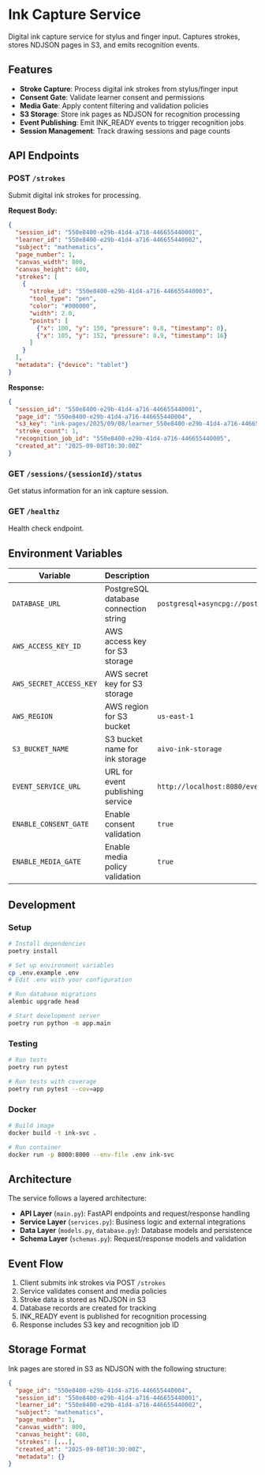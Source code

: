 # Ink Capture Service

Digital ink capture service for stylus and finger input. Captures strokes,
stores NDJSON pages in S3, and emits recognition events.

## Features

- **Stroke Capture**: Process digital ink strokes from stylus/finger input
- **Consent Gate**: Validate learner consent and permissions
- **Media Gate**: Apply content filtering and validation policies
- **S3 Storage**: Store ink pages as NDJSON for recognition processing
- **Event Publishing**: Emit INK_READY events to trigger recognition jobs
- **Session Management**: Track drawing sessions and page counts

## API Endpoints

### POST `/strokes`

Submit digital ink strokes for processing.

**Request Body:**

```json
{
  "session_id": "550e8400-e29b-41d4-a716-446655440001",
  "learner_id": "550e8400-e29b-41d4-a716-446655440002", 
  "subject": "mathematics",
  "page_number": 1,
  "canvas_width": 800,
  "canvas_height": 600,
  "strokes": [
    {
      "stroke_id": "550e8400-e29b-41d4-a716-446655440003",
      "tool_type": "pen",
      "color": "#000000", 
      "width": 2.0,
      "points": [
        {"x": 100, "y": 150, "pressure": 0.8, "timestamp": 0},
        {"x": 105, "y": 152, "pressure": 0.9, "timestamp": 16}
      ]
    }
  ],
  "metadata": {"device": "tablet"}
}
```

**Response:**

```json
{
  "session_id": "550e8400-e29b-41d4-a716-446655440001",
  "page_id": "550e8400-e29b-41d4-a716-446655440004",
  "s3_key": "ink-pages/2025/09/08/learner_550e8400-e29b-41d4-a716-446655440002/session_550e8400-e29b-41d4-a716-446655440001/page_550e8400-e29b-41d4-a716-446655440004.ndjson",
  "stroke_count": 1,
  "recognition_job_id": "550e8400-e29b-41d4-a716-446655440005",
  "created_at": "2025-09-08T10:30:00Z"
}
```

### GET `/sessions/{sessionId}/status`

Get status information for an ink capture session.

### GET `/healthz`

Health check endpoint.

## Environment Variables

| Variable | Description | Default |
|----------|-------------|---------|
| `DATABASE_URL` | PostgreSQL database connection string | `postgresql+asyncpg://postgres:postgres@localhost:5432/ink_db` |
| `AWS_ACCESS_KEY_ID` | AWS access key for S3 storage | |
| `AWS_SECRET_ACCESS_KEY` | AWS secret key for S3 storage | |
| `AWS_REGION` | AWS region for S3 bucket | `us-east-1` |
| `S3_BUCKET_NAME` | S3 bucket name for ink storage | `aivo-ink-storage` |
| `EVENT_SERVICE_URL` | URL for event publishing service | `http://localhost:8080/events` |
| `ENABLE_CONSENT_GATE` | Enable consent validation | `true` |
| `ENABLE_MEDIA_GATE` | Enable media policy validation | `true` |

## Development

### Setup

```bash
# Install dependencies
poetry install

# Set up environment variables
cp .env.example .env
# Edit .env with your configuration

# Run database migrations
alembic upgrade head

# Start development server
poetry run python -m app.main
```

### Testing

```bash
# Run tests
poetry run pytest

# Run tests with coverage
poetry run pytest --cov=app
```

### Docker

```bash
# Build image
docker build -t ink-svc .

# Run container
docker run -p 8000:8000 --env-file .env ink-svc
```

## Architecture

The service follows a layered architecture:

- **API Layer** (`main.py`): FastAPI endpoints and request/response handling
- **Service Layer** (`services.py`): Business logic and external integrations
- **Data Layer** (`models.py`, `database.py`): Database models and persistence
- **Schema Layer** (`schemas.py`): Request/response models and validation

## Event Flow

1. Client submits ink strokes via POST `/strokes`
2. Service validates consent and media policies
3. Stroke data is stored as NDJSON in S3
4. Database records are created for tracking
5. INK_READY event is published for recognition processing
6. Response includes S3 key and recognition job ID

## Storage Format

Ink pages are stored in S3 as NDJSON with the following structure:

```json
{
  "page_id": "550e8400-e29b-41d4-a716-446655440004",
  "session_id": "550e8400-e29b-41d4-a716-446655440001", 
  "learner_id": "550e8400-e29b-41d4-a716-446655440002",
  "subject": "mathematics",
  "page_number": 1,
  "canvas_width": 800,
  "canvas_height": 600,
  "strokes": [...],
  "created_at": "2025-09-08T10:30:00Z",
  "metadata": {}
}
```
